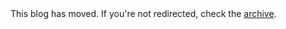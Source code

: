 <html>
  <head>
    <script type="text/javascript">
      (function() {
        var bigrams = function(s) {
          return (s.length < 2)? []
                               : [s.substr(0, 2)].concat(bigrams(s.substr(1)));
        };
        var jaccard = function(x, y) {
          var bx = bigrams(x);
          var by = bigrams(y);
          return intersect(bx, by).length / union(bx, by).length;
        };
        var intersect = function(x, y) {
          return x.filter(function(elem) {
            return y.indexOf(elem) != -1;
          });
        };
        var unique = function(x) {
          return x.filter(function(elem, i) { return x.indexOf(elem) === i; });
        };
        var union = function(x, y) {
          return unique(x.concat(y));
        };
        var posts = [
          $for(posts)$ "$url$",
          $endfor$
          "index.html"
        ];
        var path = (window.location.search.indexOf('id=') === -1)
          ? 'index.html'
          : window.location
                  .search
                  .substr(1)
                  .split('id=')[1]
                  .split('&')[0]
                  .replace(/[^a-z]/g, '');
        var scores = posts.map(function(name) {
          return jaccard(name.substr(5).replace(/[^a-z]/g, ''), path);
        });
        var best = scores.reduce(function(x, y) { return Math.max(x, y); }, 0);
        console.log(posts[scores.indexOf(best)]);
        window.location.href = posts[scores.indexOf(best)];
      })();
    </script>
    <meta http-equiv="refresh" content="1;url=/blog.html">
  </head>
  <body>
    This blog has moved. If you're not redirected, check the
    <a href="/blog.html">archive</a>.
  </body>
</html>
